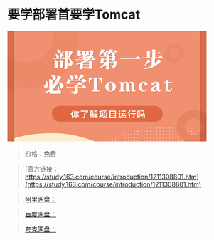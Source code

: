 # 要学部署首要学Tomcat

![img](../../../assets/study163/free/c2d4e30b02eb4cf49a97048888206d00.png)

> 价格：免费

> [官方链接：https://study.163.com/course/introduction/1211308801.htm](https://study.163.com/course/introduction/1211308801.htm)

> [阿里网盘：]()

> [百度网盘：]()

> [夸克网盘：]()

